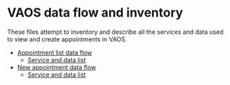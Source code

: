 # VAOS data flow and inventory

These files attempt to inventory and describe all the services and data used to view and create appointments in VAOS.

- [Appointment list data flow](https://app.diagrams.net/?lightbox=1&highlight=0000ff&edit=_blank&layers=1&nav=1#R7V1bd9q6Ev41rLXPA1m%2BcEkeExKSrDZtTpOddj%2FtpdgC1BqLyjKE%2FvotyTK%2BYowR2CQ0D8VjyxrN6PLNjEZumYPp2y0Bs8kDtqHTMjT7rWVetwzDODc67D9OWUpKr3MeUMYE2QFNjwhP6A%2BURE1SfWRDL%2FEgxdihaJYkWth1oUUTNEAIXiQfG2EnWesMjGGG8GQBJ0v9jmw6CajnXS2i30E0noQ165q8MwXhw5LgTYCNFzGSedMyBwRjGvyavg2gw6UXyiUoN1xzd8UYgS4tU%2BDl%2Bff3m68PP27B9afvaPzpfNy7apvyNXPg%2BLLFklu6DEVAsO%2FakL9Fa5lXiwmi8GkGLH53wbTOaBM6ddiVzn56lOBfcIAdTERp8%2FKa%2F7E7I%2BQ4Mfqoy%2F84Hbs0Rg%2F%2BMXq2fSGvkFD4FiPJ9t5CPIWULNkj4V2tI4Uvu58eKmMR6TLqa5O4Is9DRQLZg8ar10dCZj%2BknLeQuW6YGRlDm%2FU6eYkJneAxdoFzE1GvIi1wMUfPfMZ4Jok%2FIaVLOYSAT3FSM0yMZPmDa%2FGsG17%2BI5UqLq7fElfL%2BNUjJIi1HhJJzKi50%2Bd%2FWXWu6GvV6WGfWLBAXrJHUkDGkBY91wse5LIs7B0EOoCieXKEK1ezkTOyeg5rwNWMz1cO8IIae799PgVc%2FXbawEFjt20xCTFBr24kekpIfMVvbQ%2F9Qe64ZV6yJ14xsSFpMzK7CApNmcCQG9zWZhHdQS5sh32d39TPjNXNGbDt1UvjpSyfeFypnM6GH13d4ApvL2Kv6%2FCRE78puef3XEymwIlYYT2Wce2x6WRVaeoRXlcbsa7v0ixT4iYlwPVGrFRY3oWrBxZMLMnXi%2BKRaHtj%2Bb%2FQDHvSrSrujFiRO2GjJhLUOn1kRb6OPS7NXPYCMYuRLxTay3vLI8FsDobhy1inDt6XrIORAylkyLM0zXdKMdMpapKD8nUQ0F4uz8Z4Lt7TA1O%2B1Liv3ixgZ8562dD3xEjZwHm2kuJq792ZHyhx%2BzdzoWxT19%2BiBZoHPQ9hV0wqrKujEarWMC6TLTn46lPeXENjwrQP0eQhG44OoksxaDx6iCofARGNkxVqeMRlzpCMELjHZwo2WGEgBK4P5ImFYsweZ3ReckTwlP338HIv4CYJVhGpMk%2BZrsoQU%2BBBTMcbkVkaf4l%2FeUu5AGyXgQCDefNa51OVWJ3YhQNH4TAfgilyOFC4g84cUmQBNcDN7HY34jbzPB%2B27b6cG3c3S6KNH%2F65%2B4lvX6zb%2BZ3zpa33dwJt2q6gLQHZIgS3DWirDsHMLATLF5JeFwT7%2Bfrn5rqHHeuTf%2B8vZ6%2BfuuBHu2acvZ3KlGonVxzKlSOKXhIClrEHZhi51Iu9%2BZETorFtaP2kUdbppQzXTQV07UJL9Y2AiainrFpTqvM8af7Xx%2BfPF2%2F9Z2hcIp3%2Bf%2FASSus4xnuuZvc71vt1Glfmybh6P8ZVKetlgN0RIlMBxV74Y5czMdNMoZhtGmi8PFw%2B5Voua1gdgkSDhnOds83Gkrxu9a%2BQ5bb615lHS9k5w7v7b6xBNqAgaFpMfmpMpXLNVAjq7wdf1Nt%2BHpv4aCAo3tP%2FotgGy%2F%2Bprwe6dqwW86IrrpaecBzwwe1Tn8BKFe9sAx7G8v0cM8XWdGgldT%2BFZl5JbQ3YHI6sSiVcMIUly1xh%2FIvPm3xOpWULJcasRlHp2pIFbZ9I07VU4RdkQxysbb9KFnmigPrFU1NDrN%2BkjbveGD6g9avr3STgNbRuxvztGjnmr6l39wS4Ok0FXLkL9iHB2D58ybmIaP9%2B5jjGGgzUYKzsDLEr6ko6iL9thbFsRKDFqrIm0PYdMf%2BGGIv9EoAiAbRe2SwN7bZltbeCXCqbWBK4bQVLVPK3fwSolNvqmFElG0mUWT8%2FcTSqEHCqZHF%2FELUqlyUA7C4ouSpbjwTPGWIjWTy6s%2BlSnSVgMXwEm8kSWxcJ9CrZHXvkajYRvpb6eSo0OhrFlfanISK7d5kh4VvcxvIEnCPCAGBAGLhV%2BDvZSqVtpfOLbKgw31ZSscEr1zN%2BUW%2FkYLvtXdUDBd2yQcG6YoL53GQ3ODY4rqM4jltaZVqj4ri7qexo4rg52mlwHFfv91JhWbNbHMjNllAdyC0Sa%2FNcV6dY4cfciCnCl8DN87Kxq2%2Fwtw%2B9hBXZyH2apWWwtTOPb%2Bxc08yYmd32IJkLU6nQgwdyvWVrJLptEE%2BNLIo9fNrz1XXlvlBPgwKXoDqet40sKmpFwlV4DHLfGLs%2BhkYkA%2BNT5PI4omZqrSA%2BrrI5FQLlatpY4Ms8zrESd4WSXRewpjTqeTmDYaMsQKpnTtQzkF6QJ0APFc04KtYlBoLhTMD3P3EXn8o%2BpRrRZLY87IAxdsQTUX5FytveBJay3vYmcJX2ttfGk%2Bz6rdT2o9r4uQqYkQ52isVcyI3u%2Bll7DGG%2FBqcANYylyh3q5Osv7evXjW5ZZ39PgbM%2FP5vbPCrvZHHitqxO77X2ksjdyzo4izabNSSRWzePKo%2FoKDRsNkzDnZOGFWu42ygNh2zHggAy8Zotj9y%2F4ABX%2BH7l0vpKwnVVHBCT7hyBBsIDYfSkWr0JmPHnpm9jfijO2cjBC2sCCD2zoYVElnf%2BsrxuLU5rVcFS2un0z5Ipth3TOMvuMtYvutnFVO%2Fva5exuT6va6JXRWqGsXn%2FiPRfPAplb8JscVbyQdfaA3FETCSpaUmKAFc3unoWM0nbWHfwDmYa592LUSbItqHbSseqVcAuLRPoyzlFp5eDurr72mGRd2pRI0J6te9G%2F3jhvpr2ykdhOm0KPY9NHM3MQtx2h%2FxOEbZ25PsdekuPwin7MQdswA25N4MXk0%2F8y65F6RzhbetzLIqfnVl4KuZ4c11IcYeKD5X8mIxEFXG5xnt0tDmCQ0REa2QvaUlv%2FD6OjXlYVRFMsycXTRWsYJgprNDrZcFCp5MDFlbH8ClHC%2F0TWnj%2FuWsxX74NadId3KTVeMOBZqOgGUiEvOZA%2FZolFkvRjs%2FYSmcBH%2BH5aTG9J5a895Yt%2F0Vx3oy0gtWnvshASNXslfJr62nyzp%2BBuO9KzdTdyTR3rUVZaI02zdxMzv3vH5R1UqCs289x4ORiso4CT1%2B%2BB2c3j%2FuB0zBK%2BcsLMyk2p1zUFhIp5DvrMOdObH4k%2B2ozgGvxQ98P4iFXMRjO00Hk1UGScb%2B3ljMa9L1ljOnnH2Q0hEf4bxwNtYWPCvl%2B%2F6PB1HPDQAceDo093q920Hfy7x%2FWv89u%2B7Ny52LU6NzfV8ZMgR9f%2Bu%2F34rTfq0fi2Dz1Wx2qVsTbQKxNDiyu7uTbXrdW8u2GKeRoZJfKA%2Fu29ZoPGzgYciydul7bV2AK%2BW4elDnBlY%2BZfTyQJgobAMAT59Ns2u%2F0XvOMdzk0MPh2CAdC%2FNdqN0MRrgpsw7YUezsVw25URnIJuHSIlL4D5O8eIC8s5%2Fjh3ZJBPkCGqrpsVGvr6a4OjleTsoXtSllD%2B2eRH1COuETFWgbfkNjmxc%2BvwJStcAvk8W7e4dfcMdZT1t1PFklpi8To9M5K2yTRhm%2F1qDe73T7U0cmB99EQcU0OvNWUmn8CTPOceOrgaGksmi%2BakytP1FPalbftByaGfEhKeVV25m39kYrK345IGYxZkHJyIm6xZPd1re4lu%2BhQwdOK%2FUE2yfIJgB%2BXfFxZK8OZ%2F%2BrweS%2FcKMuaMgybonoFyGPsC%2BZ64CdgyM%2FJzmFgBHkUB9%2BJFV9vGt5kp8l97kiNdvX%2B7f5y8WKvm3olklRdgXQ5HHzb8KG%2BQfy86qaaDT2LoFnV3dc7msmzDzNFn7bCbjLsPthWWMNIfVn6Iue4eFPPw14VdjuxS4K52Ff3bvkOrwe2LvAn%2FgM%3D)
   - [Service and data list](appointment_list.md)
- [New appointment data flow](https://viewer.diagrams.net/?highlight=0000ff&edit=_blank&layers=1&nav=1#R7V1bd9u2sv41Xrt9kBfvkh4dO2pydpJ6x0nac16yaBKSeEqRKknJdn%2F9BkDwDlEUBfAiIXmwRPECDoDB980MZm7U%2B83rb4G5XX%2F2beDeKJL9eqM%2B3CiKoqsq%2FIOOvMVHZEWdxkdWgWOTY9mBJ%2BcfQA5K5OjOsUFYODHyfTdytsWDlu95wIoKx8wg8F%2BKpy19t%2FjUrbkClQNPlulWj%2F7h2NE6PjrTpez4B%2BCs1smTZYn8sjGTk8mBcG3a%2FkvukPr%2BRr0PfD%2BKP21e74GLpJfIJb5uceDXtGEB8KImF%2Fz49vcf73%2F%2F%2FOdv5sO%2F%2F3BW%2F56tjHcTWSOt25vujrzyjWK48I7vbGcPP67Qx3t%2Fs9l5TvSGJA2fCP8A11k5z46LD8YXwGfnrkmO7lAjwuiNSNT4e4fe%2BN3S96JJiPv7Dp4ga9vX7MfyPVynfCTcml7auvv3%2BCaGudnCr95zuI1bY1mwpYs9FNVia0YOFFSI5DN951jezRQ2ZlF4C%2FRLCIK9Y4Gf0dsW4FPSV8s%2FMXe42rT6xn70trsobu7Jd0aiPOlZ91%2FYv8AnNNrX%2Fi5EoyA%2FMO7jgUEkiCYqkmGL58ODp77p77sIiVWRYLPsLkTrhO%2Fx0HHRiy5dc8XsRUsHlcLsUQJ%2F59kATWkJ%2FvyydiLwtDUt9OsLVMHw2DrauPCbjBocBf5f4N53%2FQBfrT7cof%2FpL4lGQ%2BcuHdfNnbnE%2F8g8JWpZNsj33HnaFP2Hx%2FcgiByoN%2B%2BgWDz4W%2BSjxpjkmwuWRIKW463QvSRyr4W5cVy0OnwA7h6gW6SvnddtRN2hp4DX3CGi634D%2FgZEARqGydojz4lqI0uPnijil0yP64keX%2Bd1eHKhSdaOVXrzTL3CD0TDnqJtJZq2ZdrDuIMfKP2po%2F%2FV%2Fov%2FsRH5VCqJXJ7O9YrMZV2mCN3Q%2BQl9dslCN1S5InTKQJ%2FRZK7pnGQ%2BVy5Z5DN1WhT5XKpKXJtTJK5NeY3y2fSSJV7RLDSJy7LRqWKZzq9K5DpF4pJKG%2BQyN4nrlyxxQ54dlfhUoQg8Pche4Betx3VDKwpcoelxmsQ1jZfEdfmSJa5qDZQKFR%2FKKrelk2oCKYn8iJDNcBsbn5bOK%2BqYYUldmSulcW5QxjmNCmncFk%2F1ose5LJU0i0whn3MaJp%2BpvCQuK2pFwsBegSfy1Q%2Bitb%2FyPdN9nx19l%2FUBEnJ2zicf8Xt88P9BFL0RE4G5i%2Fxiv0AhBm9%2Foj681ZOv%2F0u6FH95eC18e8t%2FewSBA98eBORgpZNT88Mhs8TBzgz9XWCBGnmR8RiZwQpEdecZ8YlIlrVjIwCuGTn7omGZeTfTVuzYsLRFxlvXDOMnJqbWv90JNtJMLCghKOicDZZitX32X5HRFttwkNn22Q9sEEzgYfglvmgDBeZ48c%2FSNjvuOh6YJEMdm3xvlfTHrWnb6U3zV1m7IESdio7DyRelP2D78UvudhpavPM%2Fktaj3zw%2F2Jhu1hQ4YmGrU2sU5RT0rIkDh74XVRuFf4wC0wuX8Krkeg%2BkJ7xAsRRvL9WZt2ODYTtxV8TqeGs4azJBHeqPqsgPNQ9Jk9q8sg3foN3lMfChBs4bguP7VayeB8ym2%2B4dCj%2Fublf%2Bnu5T2EvIQBvimTJi18B3%2FAZSCMLQ8T2sVOBQd5ZOuxcbg8l%2BAadj7OiBkyaMunjkoxnglyMPlPwlkjnEMVjgIdIUcLKCWAioP5wQLxQreDo8jq5cBv4G%2Fvn84yPShn4QryKky0JeXocmrgisjo%2FiskN%2BhRrfRNFJUHIh8PQZqLp%2BFLWpNNSWMnf2qE3V%2B0VtBcyWQTh2qK2Jc6k9ilMbojhVY43i8KV3QWC%2B5U7Y%2Bg52Qqd3fkQHcsRhWjZJzPT8GDp%2BgV4MA4Af4jZkQzB9mTPYmwCZlwMyG6G4H1g2b1sQJstYHAcySPT29UA4CBwdyEU9ISEKKBgEvdLEX06avc35iOCLH2HZuS7BBVCTKHASSrYZmWiM7sgvZN2P1hgSZEEVpmdjAfoxPHBQny7eY2xgdxVtsfjw8WvSZNxdH4DpRmskw6e4obekwd9ahoA0BcrSFzwjWD%2BgiE27QeSxqPJzC%2BngbqJKzoRyRcB2GNl1COVkWS%2Fb9quhCGlISAHLGfyw3FRguTOwnNYbljvPvzBUsERdc7sEUjzsYVQ0w99WRgmEHDtaSt4IY6NDmKmVBUKAJtRr372%2FPP%2FFE%2FCo0TPv72%2BSiOKOMJLQ0XU6%2BjlgpaG1yuse5NS1fHxohLuoz68PcWtq1XpKR9z8rKeJc1Yg7laIWx%2B59TT5PizrKS2KUSw2F2hZHS5dOW0TVwOQ3wNzyb1DlcCsowjtEL1DU1lZ2GAPXH8Lgtu9iV37ygK8bqGmRPsD19h4ic7yrTBPfH4Ko7DgN13xm%2BKMvK%2FMQV4s5%2FpwqUGJfu3aEqzM%2B8Wlp8Vi9glBmUdX0pGgohnF2I90RCT3iEEwuazU%2FwxAoSFA4VVaicPddgunMl63UWTYMLHWQSvxkgTVTdLVapG%2B0YT86LSzEjeAG13hDP7L%2F9d8zN8P%2BPHuphgp2AmG6wf40EMj%2BT%2F5I3rkC8CLx987gJth5luRImsTn2NBPYIQrg9C718YsUOtj%2FSLaf0V43Un%2BleIyWRUnNk8DdTCat2h1VpYpo8xgAGG9VZSgSg0yzRt%2F5tSBoHsggLGb5g%2BGesfNSNrSkdgf1aihNOyB%2BIA2K%2FeqWxANsqb32OCw4020HKbDGIJYKXm%2BYSzPjgB2rALr7fWwN65qDHI4hJF8NMwIfjnxRMdgtv4XX4%2B%2B%2F5fsPE%2FcynNflqQtsBZa44bGz9dGww%2BjzedsS%2BqXTBFduRYfEbdtSRD3wcHmbHfvkJE7gSg%2FmIBkgVIFiC5DnKdsvfNKCIZWa4GTKsaDSTLvNKIGeMHyYdN5%2B1N4gnEPIqnDeZ4%2BsxMfEMFq72rYhH40JEF%2Fmtq6XOdjdNgEzgV6R%2FCMAfN5DFGn%2BTZRpKSGH7CeXoLeYmJQXJSbuSQYTqXbMMMwSnt9nw3XQ2PZZw8%2FM9%2FJNJuGwB1DvxrO6H57DK0iGenQWmGkenZMZPPDPoWhAP1M2j8URJ5L7xWBy2aw0EtzXuXwEGNYjOlZWpTuOXGMy55%2B9wZcLCpeZU9HGwVpauXk6Pp0%2Foo3coFU7WDKN1ErAKtXnJExqOJV4m9EzrRMO2%2BJ2HK2HWNC1nATz%2FhAMdwsg5qonPjW6RVLybFshhYOMCGtGKyheKabODLrTmEdJwHYLkBmNZYl6NYToTFHFvSEkFzbNETGc036X7BX%2BzE3eMHGTj8lWErW8B%2F2rHTKUGno%2F6bg%2BNdloEZ%2F02lGVvqYy2K5A3ljhKtuGh8ykoid0VDqhorD5ayZ%2FFmiKQ4pzEUVmPjgxnilSpbh25IBH9UEnexyozY1Co8H7kfR%2BL5GOAGgQrV1RpTXW4bV42ZoLrUfRMj9XwoQ%2BWSo%2BWLg897fLfFhpAN5l3SOg5ryKnYwWdB%2Fh6nroVKAvar4%2BJhKPkYnsaZ9BBuidYmfj1zD%2BKY6GcAvATAJjhmDTKEg%2FUsMAMO%2FPHz3YEIKTPrCrTBs64gZPFU5t6MdNNCYXSwfszovT5PUMGjwWKbOPLrl9ygiYcUGkwNOMSpz32Po%2F2Tp0ItF8SzFx1p9biRuIXu8Xy%2B4eNje8q2UzASoOA0IlGP4DsRK75DLRhJ5TvcNkQbPe%2BHvhko32mavnxofOfiE4QPnNLUOdUqm5ITMD9ADnJSLu86L5fV9CXbQ%2FpKEmwB7M%2F1W3UKNUWkWKGnAjiXbOzB8WL%2FA%2FbhWAlTiA%2BylvKZRESwBcEWBFvgyxZkWe6dLkz7iQR8daI%2Fc59zZAF%2By7gC%2BlKgCi0oBhc20TSBvjyskpbTUTnD%2Bu256aB6Lmn38HjgYBfgEcZQ5kC9DSLTcQdKJY8U9czvul7sTZ5U8ZNvkSKOY2aIZ5O5kVChL1yozp1tByDkYJF4XLdMiirYk2BPgj0xZU%2B6MSuyJ4Xia1Gp5EnlRZ6SFgjydBIEb1oLQZ4NCoLP5V56e5Q9Nx9Uz8miTsQVkKen3TPeiC3hCrvpvuVBEqgDvrhczFwuDXCdN05E2Q3BGfc9xCGdGNgltSZGwBqH5AJs4AVDnGA43sdG6SHiuF9nwyNv9w%2Byw6ltTYv6u7%2BLkz6QnVM4dBntQ2P%2FoPebRnauAXL34dlXsqQkwusr7BZEHMJu0afdYiqrJa%2BvpFQNF6lrOG%2B4UKe8DBczXRguWtBfoyH9TTqz5%2FQwxmxaMpmRfj%2BUHqZ6gd5FehhRsOcK2HlxE1%2Fo%2BpeVJCap3tMoUYy5h5AXJUeYFAh%2FM5m04vCKBIEhmqWdwNAn1%2BdgJciykXTiHx29UaIjpjvcHW%2Bn7YyMfNt8474TEgXywS9v6f7L5S7aBdexJdJ1mthjGaifQs%2By7s%2BHXdA64qQ5vxakW5BuQbqjlqTbSMtNJaS7aZ0qtVx1iB3n7icF%2F9g593RknHterpEs1adkrVzQDeeeCs59%2BZw75yBEfpx%2F4AIyMtK93T27CDum1XHhx%2BRVuoCSX3D9UeT4wp48F%2BkNXJ8U5SDK8vIs3qOzfLsrbtppyV4CPFg%2FgFCRzgOsu2Ih39JhKtkgtAJn2yNruA4VLXiA4AH1PECXmgYNS7x4wLwf39uQMP2sIaafa4PA9DNVKrFJ%2BUidBcoVin7DH9XPBKq%2FfFSfxrlmpXk2IAzNVQOQNiRsf1aw64S8PNphGL6FEdjcoK2GcAgvkLMAXUbOSD1yREjcXGz8IWXOh3pr%2BRvsS1UXHXGO0fvDzg2OG2II8Fdghr53k1QQMM%2BL0hbuCUFLBC3pICbQKFcIpsUEUv0TKaFhz0tGVSKYCy%2BZj52XaEecDX3xkrngJZfPS75vSZDLNgBLAKefNTpvQw33yF6KE3%2Foypw%2FUvR%2BMr5uuFvs1JdrvV1JgGsBrgW47gNcq5Q0i2nBqTy4lrlVoZqpvYDrkQf%2FJFznePCPzBqQn9XbSbsF3j2kI4%2Fo16Gp0BGi8dRLcJJNcEhonFFV5mcf6iV7IhJljBLFM3kVjrtIuO5%2BeYj5tIl3kMSZGFg%2F4h2cHXhqQf0YtfONtSY2lw9FZa0MRSlmXo1m5tV4IdH0LQQ2Eba4Aa%2F%2BwhYnVnFheRuyWhSWt2O08dosb9Oy5c3o0vCmPP3nfzZPb%2F83ff28%2BWFFr%2FffwoeJPKqkrVQrVkvbmdLQdiZL0z6c18ZMLg4WOJeO7JSrXCErHWyVSwQpAPMlA2acM5bMM9hypxEXHhJeplnL4veZNHybMxLLoEof3eDZR0IL1MVPx7PcnR1r8ZXpOf9wKgTy%2B5l3H3isbWocY2f8GV4Okk9401%2BcC%2BfUWc4gAwreech6XD5FXPKbdFRkXlAtQbUE1YpaUi1DLVOtNHVjfmejRDMtc6slKavKmMjW4YgF1HPkcbJBvjOObGiaSpR5pPGZPdxPHMsl97A6sB7WRA8z7mF9UD2sVNPtEnt%2BiPLmocSES9d%2FqYyCWNR%2FkNVFLvZfuDa36LzN6wquq%2BtbdAdrDW93awPLCRFzoq%2B%2FhxbdcvcxWDM1bXqrFxZNTVWSI7lVU0526BcslFOdU38kKpViX1rLZZiDxNLExKAoNLBEyQi6LW4bju9fgVb5htCxVX4sFOYkBnXFfiaHMlylZ9%2B%2BYYUxwSiQNl582N94eKoPa8eG2LKgfSQ2I0WWKiGkFEO2QQFXOjdspfRTqHuEejlZwY7q5WHV5k6aXdXL1tr3Q2SpIKVe8hO4VyXNYqrNSjvSNIOikWkhMjK3TI3a4RAZpAjbat97lDcMb9MmxuaC5r0yFavMS6FRypS2EtMydHLr9tmYNCx7vak19Rhqw6Is2lz0W7N%2BG5YxIWn3oQUPfiipzCwJZCfLHhM1V8ruqkmzqppTaMsbv43%2Bo9Jz9UiS8UxSG86kWV8TiRrjMiqLDVVynLuL0Le%2B%2BmdUCf849w89SKvXZahqf8HLzs5Ly%2FQki9CuzMfQqlTq2mLHHXE5mc%2Bh7%2B4icBdYCSdGR7NvWqoB84sbg4VJLW9NUDXKwqRSFiZ%2B7qOE0HU7UU5fYM6bWq1mUlOThqKwXplaBfepilS0tJaD%2B4qhetVQv3KeGkUqR4jGoiDXlUbeaVF%2FVJU0Kk7BUmdTRhpVQL0EjVbHVWI24BoCqjUwzaE140KWgjTxWG9LgV6lhiwscHkS6eBeu24jnKqX1CwtXp9GTvm5OeRRgWUeSS%2F0pmt9Apd6Xuu18lo9LRawOX5BMuz45qCTrz6%2FYfORxTydSk8jS591MrIuxDXbxcgaBj85f2TNu9h6JMsXYqrtYmQxd0r1NLLkJPcD16GlN6A0HbtbOEYZaFKpsP2UUgdGpkVLpweZQ92kRdc7tw2l4dw2huW4nF%2F9et%2B854YV%2B5q0O6f1HvC%2BSfTSaXn52NifVlcZu%2FLT5XJJ0hlF%2BVFDrPgpv1H5LLlMocbAZljKz6gCB8oU6sESynMGaWVnGS1YrVML6WxUDgouE0hvOoEGtgbplQn09cBSc2nTRpZ7nzfT%2Bt0WrT0LThihXy2cDlJ4FnSjXNWcloObhjm4JT6cVvc9sej5Qr5XKXT9SPS%2BoZSNIJTOp8V2c%2FMrJYiXced%2FBXsHvFx9f0%2FlBn7Ebvv7cCVU0d8M%2BruUiWveu3af81nX731v6QQbkvvnyrt9ps5L3a703u1VNipyyVxccrZF6oiQbBA1ygLbS2q225W%2Fp2dn20toc3Uu8mixb5Uzt2nu4k%2B%2BxSkbWpepyXL9zjAd1fCyk30xeaT2v7PtAIQcEv89rnGiJp7ZwYTyFonAyAkiEVgtJtPK4QMSBYunFdAKicC47aSGbaiIXpQ7axDQyaeucCXmZKpXrXOlsRCb31lsrzjwqkovI2RQvc3cLzHc3hY07QpoWlpyLg2dkDYQgBZtJkPiawdSaedKxU1CEOwdVGemtiBN%2Fgry8ojjhW9hBDaY7MEhvEAcBl1Gzkir1xEhcS1L992zXIBaMWY%2ByKWYTep85VLCrZ9SOV%2BBGWKD5RKHMp1UAlIkdRZcTnC5XurnzNUSl5sr1XiJFM0VuBy3bDEpTBXY7ZKxmygYyAJjiYKBQ0JBomDgsNSiADwC8NQDniz3dicVAw8AHj6BgiJ2iB47BHuS0uedRpGQEogC4142xk3tkzi%2FW2qkHBPIPd00afmbzc5zorcJShg%2Byd2Aq73x7jyTk8DDHF7lrMpuRyrcoRlVzU4veVwiWw49jcebEfMwXALhI50NDyv9I2anAX6Ea3qrXSOPyalP%2BQLM4BktxBaOqFqEcflA6ReonZ09fvgy8NF4NJPAoXgjbJgMm195vLq%2Fd2w8GeKhIpmeXWjCL%2F4WBbKZLoenv4vt%2Fqhb0R8fjyS3FWXkxER7D8QaXrDcuf4aweMFjxc8ni2Plxs5LmgbPdMtBRxI3ZwLj8fgo2Alv3JGb6jlbb4zmcLoaeWyWEQgUrPTjirXH%2F72CFEYfHcQFDqGSU7fdHYer1SonRmBdmbtycO7NHtei0drauFoTkma17QmYWzmOWVvz4FqhEOy0wxiy48iQUiMIjQ7AeDn7C1qwTF623DUiumPhERdy46jIyPZRDZT14dqThDJHha2c4mkIIsjJIuqXiqua1Bycao0%2Fx8%2FunC44OeF4M6ToWUj7JaZ4kI4p2BThhky9nnxRIdoSSA%2BgH3pPOOV%2F6cFwTEEyBygWpdAJnX1XDKI%2BeTgsYc9QHmg3TFOPG%2BkHHNj1V1L%2FL4foBz84A3NRgd7kZiAFoFkBJIZEJI5CF1KGOc0JFOBLRRw0xzJ0Gro0ZEMi3B9OpLpZV9tO2Pl4bpijbbP9lKBzJiVwtfKFcgaXJGU9mWV4L9OjpcLadmaUhvh3fsklipbq7ckgGGYyPeHWWOflMv2Scvaske9OQMlegp7ZEgxRw7a7hhugeWYBD1avl1ArHXSpVqr6i4ITNvZ1d99hEj%2FhBl32oM%2FNoXdJeNp3alVi2jd2WUzp4DvI4HvIqIFHR%2BWkfIsaG%2BoRhm0adWYBpVWMahN7nJki%2FKR3DMEiMqHfIarAzrjvw%3D%3D)
   - [Service and data list](new_appointment.md)
